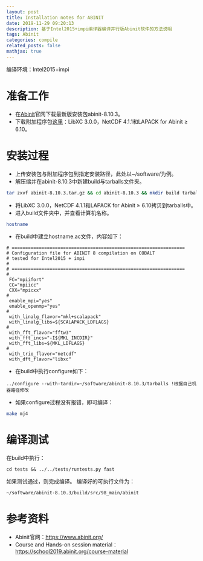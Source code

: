 ```yaml
---
layout: post
title: Installation notes for ABINIT
date: 2019-11-29 09:20:13
description: 基于Intel2015+impi编译器编译并行版Abinit软件的方法说明
tags: Abinit
categories: compile
related_posts: false
mathjax: true
---
```




编译环境：Intel2015+impi

# 准备工作

* 在[Abinit](https://www.abinit.org/)官网下载最新版安装包abinit-8.10.3。
* 下载附加程序包[这里](https://www.abinit.org/fallbacks)：LibXC 3.0.0，NetCDF 4.1.1和LAPACK for Abinit ≥ 6.10。

# 安装过程

* 上传安装包与附加程序包到指定安装路径，此处以~/software/为例。
* 解压缩并在abinit-8.10.3中新建build与tarballs文件夹。
``` bash
tar zxvf abinit-8.10.3.tar.gz && cd abinit-8.10.3 && mkdir build tarballs
```
* 将LibXC 3.0.0，NetCDF 4.1.1和LAPACK for Abinit ≥ 6.10拷贝到tarballs中。
* 进入build文件夹中，并查看计算机名称。
``` bash
hostname
```
* 在build中建立hostname.ac文件，内容如下：
```
# ================================================================
# Configuration file for ABINIT 8 compilation on COBALT
# tested for Intel2015 + impi
#
# ================================================================
#
 FC="mpiifort"
 CC="mpiicc"
 CXX="mpicxx"
#
 enable_mpi="yes"
 enable_openmp="yes"
#
 with_linalg_flavor="mkl+scalapack"
 with_linalg_libs=${SCALAPACK_LDFLAGS}
#
 with_fft_flavor="fftw3"
 with_fft_incs="-I${MKL_INCDIR}"
 with_fft_libs=${MKL_LDFLAGS}
#
 with_trio_flavor="netcdf"
 with_dft_flavor="libxc"
```
* 在build中执行configure如下：
```
../configure --with-tardir=~/software/abinit-8.10.3/tarballs !根据自己机器路径修改
```
* 如果configure过程没有报错，即可编译：
``` bash
make mj4
```

# 编译测试
在build中执行：
```
cd tests && ../../tests/runtests.py fast
```
如果测试通过，则完成编译。
编译好的可执行文件为：
``` bash
~/software/abinit-8.10.3/build/src/98_main/abinit 
```

# 参考资料
* Abinit官网：https://www.abinit.org/
* Course and Hands-on session material：https://school2019.abinit.org/course-material
